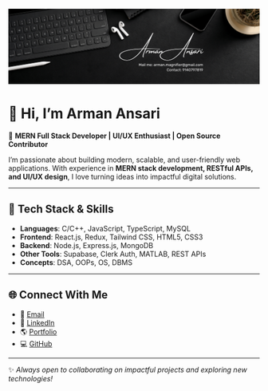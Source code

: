 <!-- Banner / Header -->
<p align="center">
  <img src="assets/banner.png" alt="Arman Ansari | MERN Developer" />
</p>

# 👋 Hi, I’m Arman Ansari  

🚀 **MERN Full Stack Developer | UI/UX Enthusiast | Open Source Contributor**  

I’m passionate about building modern, scalable, and user-friendly web applications. With experience in **MERN stack development, RESTful APIs, and UI/UX design**, I love turning ideas into impactful digital solutions.  

---

## 🔧 Tech Stack & Skills  
- **Languages**: C/C++, JavaScript, TypeScript, MySQL  
- **Frontend**: React.js, Redux, Tailwind CSS, HTML5, CSS3  
- **Backend**: Node.js, Express.js, MongoDB  
- **Other Tools**: Supabase, Clerk Auth, MATLAB, REST APIs  
- **Concepts**: DSA, OOPs, OS, DBMS  

---


## 🌐 Connect With Me  
- 📧 [Email](mailto:armanansarig813@gmail.com)  
- 💼 [LinkedIn](https://www.linkedin.com/in/armanansari1218/)  
- 🌎 [Portfolio](https://arman-portfolio-2.vercel.app/)  
- 💻 [GitHub](https://github.com/ArmanMagnifier)  

---

✨ *Always open to collaborating on impactful projects and exploring new technologies!*  
